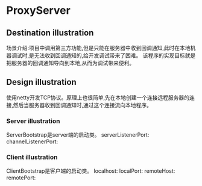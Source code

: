 # ProxyServer

## Destination illustration
场景介绍:项目中调用第三方功能,但是只能在服务器中收到回调通知,此时在本地机器调试时,是无法收到回调通知的,给开发调试带来了困难。
该程序的实现目标就是把服务器的回调通知导向到本地,从而为调试带来便利。

## Design illustration
使用netty开发TCP协议。原理上也很简单,先在本地创建一个连接远程服务器的连接,然后当服务器收到回调通知时,通过这个连接流向本地程序。

### Server illustration
ServerBootstrap是server端的启动类。
serverListenerPort:
channelListenerPort:

### Client illustration
ClientBootstrap是客户端的启动类。
localhost:
localPort:
remoteHost:
remotePort: